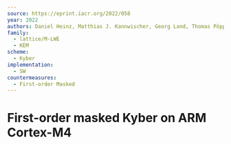 ```yaml
---
source: https://eprint.iacr.org/2022/058
year: 2022
authors: Daniel Heinz, Matthias J. Kannwischer, Georg Land, Thomas Pöppelmann, Peter Schwabe, Amber Sprenkels
family:
  - lattice/M-LWE
  - KEM
scheme:
  - Kyber
implementation:
  - SW
countermeasures:
  - First-order Masked
---
```

# First-order masked Kyber on ARM Cortex-M4